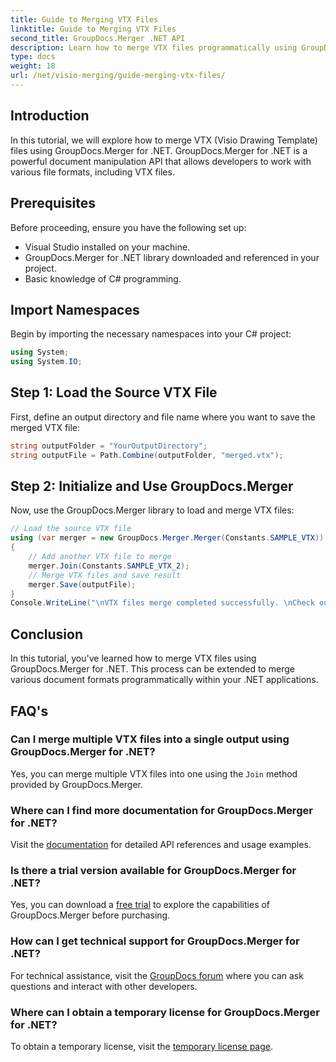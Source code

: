 ```yaml
---
title: Guide to Merging VTX Files
linktitle: Guide to Merging VTX Files
second_title: GroupDocs.Merger .NET API
description: Learn how to merge VTX files programmatically using GroupDocs.Merger for .NET. Step-by-step guide with code examples.
type: docs
weight: 18
url: /net/visio-merging/guide-merging-vtx-files/
---
```

## Introduction
In this tutorial, we will explore how to merge VTX (Visio Drawing Template) files using GroupDocs.Merger for .NET. GroupDocs.Merger for .NET is a powerful document manipulation API that allows developers to work with various file formats, including VTX files.
## Prerequisites
Before proceeding, ensure you have the following set up:
- Visual Studio installed on your machine.
- GroupDocs.Merger for .NET library downloaded and referenced in your project.
- Basic knowledge of C# programming.

## Import Namespaces
Begin by importing the necessary namespaces into your C# project:
```csharp
using System;
using System.IO;
```
## Step 1: Load the Source VTX File
First, define an output directory and file name where you want to save the merged VTX file:
```csharp
string outputFolder = "YourOutputDirectory";
string outputFile = Path.Combine(outputFolder, "merged.vtx");
```
## Step 2: Initialize and Use GroupDocs.Merger
Now, use the GroupDocs.Merger library to load and merge VTX files:
```csharp
// Load the source VTX file
using (var merger = new GroupDocs.Merger.Merger(Constants.SAMPLE_VTX))
{
    // Add another VTX file to merge
    merger.Join(Constants.SAMPLE_VTX_2);
    // Merge VTX files and save result
    merger.Save(outputFile);
}
Console.WriteLine("\nVTX files merge completed successfully. \nCheck output in {0}", outputFolder);
```

## Conclusion
In this tutorial, you've learned how to merge VTX files using GroupDocs.Merger for .NET. This process can be extended to merge various document formats programmatically within your .NET applications.

## FAQ's
### Can I merge multiple VTX files into a single output using GroupDocs.Merger for .NET?
Yes, you can merge multiple VTX files into one using the `Join` method provided by GroupDocs.Merger.
### Where can I find more documentation for GroupDocs.Merger for .NET?
Visit the [documentation](https://reference.groupdocs.com/merger/net/) for detailed API references and usage examples.
### Is there a trial version available for GroupDocs.Merger for .NET?
Yes, you can download a [free trial](https://releases.groupdocs.com/) to explore the capabilities of GroupDocs.Merger before purchasing.
### How can I get technical support for GroupDocs.Merger for .NET?
For technical assistance, visit the [GroupDocs forum](https://forum.groupdocs.com/c/merger/32) where you can ask questions and interact with other developers.
### Where can I obtain a temporary license for GroupDocs.Merger for .NET?
To obtain a temporary license, visit the [temporary license page](https://purchase.groupdocs.com/temporary-license/).
